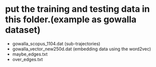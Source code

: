 # put the training and testing data in this folder.(example as gowalla dataset)
* gowalla_scopus_1104.dat (sub-trajectories)
* gowalla_vector_new250d.dat (embedding data using the word2vec)
* maybe_edges.txt
* over_edges.txt
